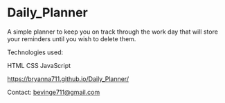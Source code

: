 # Daily_Planner

A simple planner to keep you on track through the work day that will store your reminders until you wish to delete them.

Technologies used:

HTML
CSS
JavaScript

https://bryanna711.github.io/Daily_Planner/

Contact:
bevinge711@gmail.com